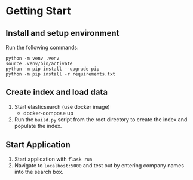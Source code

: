 # Getting Start

## Install and setup environment

Run the following commands:

```
python -m venv .venv
source .venv/bin/activate
python -m pip install --upgrade pip
python -m pip install -r requirements.txt
```

## Create index and load data

1. Start elasticsearch (use docker image)
    * docker-compose up
2. Run the `build.py` script from the root directory to create the index and populate the index.

## Start Application

1. Start application with `flask run`
2. Navigate to `localhost:5000` and test out by entering company names into the search box.
